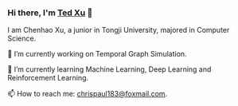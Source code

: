 ### Hi there, I'm [Ted Xu](https://github.com/Ted-0711) 👋

I am Chenhao Xu, a junior in Tongji University, majored in Computer Science.

🔭 I’m currently working on Temporal Graph Simulation.

🌱 I’m currently learning Machine Learning, Deep Learning and Reinforcement Learning.

📫 How to reach me: chrispaul183@foxmail.com.

<!--
**Ted-0711/Ted-0711** is a ✨ _special_ ✨ repository because its `README.md` (this file) appears on your GitHub profile.

Here are some ideas to get you started:

- 🔭 I’m currently working on ...
- 🌱 I’m currently learning ...
- 👯 I’m looking to collaborate on ...
- 🤔 I’m looking for help with ...
- 💬 Ask me about ...
- 📫 How to reach me: ...
- 😄 Pronouns: ...
- ⚡ Fun fact: ...
-->
